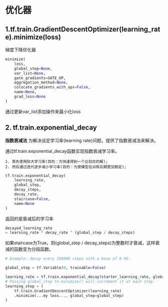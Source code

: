 # 优化器

## 1.tf.train.GradientDescentOptimizer(learning_rate).minimize(loss)

梯度下降优化器

```py
minimize(
    loss,
    global_step=None,
    var_list=None,
    gate_gradients=GATE_OP,
    aggregation_method=None,
    colocate_gradients_with_ops=False,
    name=None,
    grad_loss=None
)
```

通过更新var_list添加操作来最小化loss

## 2. tf.train.exponential_decay

**指数衰减法**
为解决设定学习率(learning rate)问题，提供了指数衰减法来解决。

通过tf.train.exponential_decay函数实现指数衰减学习率。

    1. 首先使用较大学习率(目的：为快速得到一个比较优的解);
    2. 然后通过迭代逐步减小学习率(目的：为使模型在训练后期更加稳定);

```py
tf.train.exponential_decay(
    learning_rate,
    global_step,
    decay_steps,
    decay_rate,
    staircase=False,
    name=None
)
```

返回的是衰减后的学习率

```py
decayed_learning_rate
= learning_rate * decay_rate ^ (global_step / decay_steps)
```

如果staircase为True，则(global_step / decay_steps)为整数时才衰减，这样衰减的函数变为分段函数。

```py
# Example: decay every 100000 steps with a base of 0.96:

global_step = tf.Variable(0, trainable=False)

learning_rate = tf.train.exponential_decay(starter_learning_rate, global_step, 100000, 0.96, staircase=True)
# Passing global_step to minimize() will increment it at each step.
learning_step = (
    tf.train.GradientDescentOptimizer(learning_rate)
    .minimize(...my loss..., global_step=global_step)
)
```
